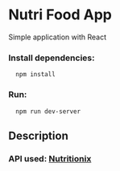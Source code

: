 # Nutri Food App
Simple application with React


### Install dependencies:
```
  npm install
```

### Run:
```
  npm run dev-server
```

## Description


### API used: [Nutritionix](https://developer.nutritionix.com/)
